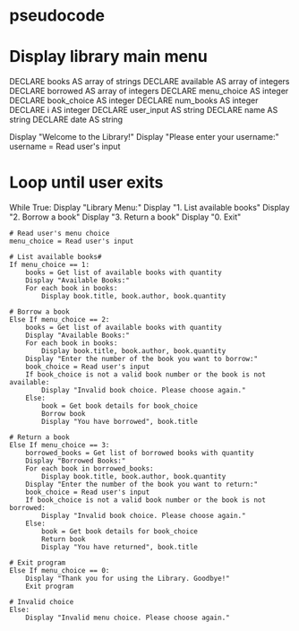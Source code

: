 # pseudocode
# Display library main menu

DECLARE books AS array of strings
DECLARE available AS array of integers
DECLARE borrowed AS array of integers
DECLARE menu_choice AS integer
DECLARE book_choice AS integer
DECLARE num_books AS integer
DECLARE i AS integer
DECLARE user_input AS string
DECLARE name AS string
DECLARE date AS string
    
Display "Welcome to the Library!"
Display "Please enter your username:"
username = Read user's input

# Loop until user exits
While True:
    Display "Library Menu:"
    Display "1. List available books"
    Display "2. Borrow a book"
    Display "3. Return a book"
    Display "0. Exit"
    
    # Read user's menu choice
    menu_choice = Read user's input
    
    # List available books#
    If menu_choice == 1:
        books = Get list of available books with quantity
        Display "Available Books:"
        For each book in books:
            Display book.title, book.author, book.quantity
    
    # Borrow a book
    Else If menu_choice == 2:
        books = Get list of available books with quantity
        Display "Available Books:"
        For each book in books:
            Display book.title, book.author, book.quantity
        Display "Enter the number of the book you want to borrow:"
        book_choice = Read user's input
        If book_choice is not a valid book number or the book is not available:
            Display "Invalid book choice. Please choose again."
        Else:
            book = Get book details for book_choice
            Borrow book
            Display "You have borrowed", book.title
    
    # Return a book
    Else If menu_choice == 3:
        borrowed_books = Get list of borrowed books with quantity
        Display "Borrowed Books:"
        For each book in borrowed_books:
            Display book.title, book.author, book.quantity
        Display "Enter the number of the book you want to return:"
        book_choice = Read user's input
        If book_choice is not a valid book number or the book is not borrowed:
            Display "Invalid book choice. Please choose again."
        Else:
            book = Get book details for book_choice
            Return book
            Display "You have returned", book.title
    
    # Exit program
    Else If menu_choice == 0:
        Display "Thank you for using the Library. Goodbye!"
        Exit program
        
    # Invalid choice
    Else:
        Display "Invalid menu choice. Please choose again."

